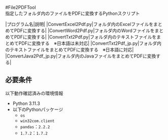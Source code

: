 #File2PDFTool  
指定したフォルダ内のファイルをPDFに変換するPythonスクリプト  

|プログラム名|説明|
|ConvertExcel2Pdf.py|フォルダ内のExcelファイルをまとめてPDFに変換する|
|ConvertWord2Pdf.py|フォルダ内のWordファイルをまとめてPDFに変換する|
|ConvertTxt2Pdf.py|フォルダ内のテキストファイルをまとめてPDFに変換する　※日本語は未対応|
|ConvertTxt2Pdf_jp.py|フォルダ内のテキストファイルをまとめてPDFに変換する　※日本語に対応|
|ConvertJava2Pdf_jp.py|フォルダ内のJavaファイルをまとめてPDFに変換する|

## 必要条件  
以下動作確認済みの環境情報  
- Python 3.11.3
- 以下のPythonパッケージ
  - `os`
  - `win32com.client`
  - `pandas`：`2.2.2`
  - `1.7.2`：`1.7.2`
